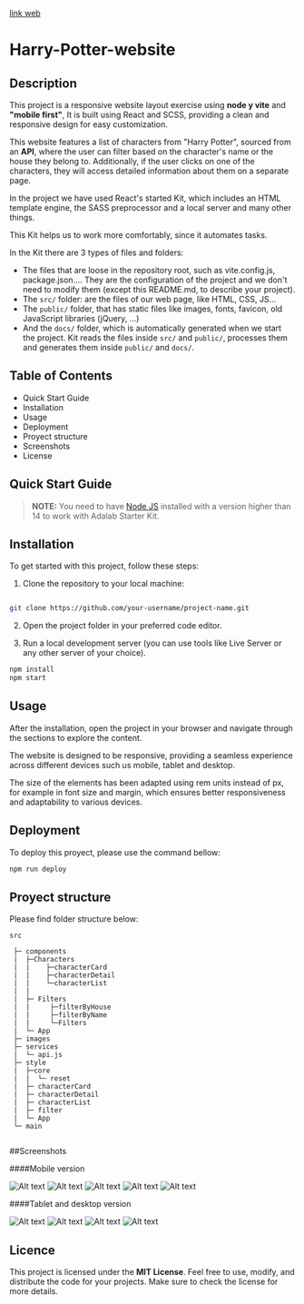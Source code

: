 [link web](https://carodriguezp.github.io/practice-sports-website/)

# Harry-Potter-website

## Description

This project is a responsive website layout exercise using **node y vite** and **"mobile first"**, It is built using React and SCSS, providing a clean and responsive design for easy customization. 

This website features a list of characters from "Harry Potter", sourced from an **API**, where the user can filter based on the character's name or the house they belong to. Additionally, if the user clicks on one of the characters, they will access detailed information about them on a separate page.

In the project we have used React's started Kit, which includes an HTML template engine, the SASS preprocessor and a local server and many other things. 

This Kit helps us to work more comfortably, since it automates tasks.

In the Kit there are 3 types of files and folders:

- The files that are loose in the repository root, such as vite.config.js, package.json.... They are the configuration of the project and we don't need to modify them (except this README.md, to describe your project).
- The `src/` folder: are the files of our web page, like HTML, CSS, JS...
- The `public/` folder, that has static files like images, fonts, favicon, old JavaScript libraries (jQuery, ...)
- And the `docs/` folder, which is automatically generated when we start the project. Kit reads the files inside `src/` and `public/`, processes them and generates them inside `public/` and `docs/`.

## Table of Contents

- Quick Start Guide
- Installation
- Usage
- Deployment
- Proyect structure
- Screenshots
- License

## Quick Start Guide

> **NOTE:** You need to have [Node JS](https://nodejs.org/) installed with a version higher than 14 to work with Adalab Starter Kit.

## Installation

To get started with this project, follow these steps:

1. Clone the repository to your local machine:

```bash

git clone https://github.com/your-username/project-name.git
```

2. Open the project folder in your preferred code editor.

3. Run a local development server (you can use tools like Live Server or any other server of your choice).

```bash
npm install  
npm start
```

## Usage

After the installation, open the project in your browser and navigate through the sections to explore the content. 

The website is designed to be responsive, providing a seamless experience across different devices such us mobile, tablet and desktop. 

The size of the elements has been adapted using rem units instead of px, for example in font size and margin, which ensures better responsiveness and adaptability to various devices.

## Deployment

To deploy this proyect, please use the command bellow:

```bash
npm run deploy
```

## Proyect structure

Please find folder structure below:

```
src

 ├─ components
 |  ├─Characters
 |  |    ├─characterCard
 |  |    ├─characterDetail
 |  |    └─characterList
 |  |
 |  ├─ Filters
 |  |     ├─filterByHouse
 |  |     ├─filterByName
 |  |     └─Filters
 |  └─ App
 ├─ images
 ├─ services
 |  └─ api.js
 ├─ style
 |  ├─core
 |  |  └─ reset
 |  ├─ characterCard
 |  ├─ characterDetail
 |  ├─ characterList
 |  ├─ filter
 |  └─ App
 └─ main 
    

```
##Screenshots

####Mobile version

![Alt text](./public/img1.png)
![Alt text](./public/img2.png)
![Alt text](./public/img1.1.png)
![Alt text](./public/img2.1.png)
![Alt text](./public/img5.png)

####Tablet and desktop version

![Alt text](./public/img3.png)
![Alt text](./public/img4.png)
![Alt text](./public/img7.png)
![Alt text](./public/img6.png)

## Licence

This project is licensed under the **MIT License**. Feel free to use, modify, and distribute the code for your projects. Make sure to check the license for more details.